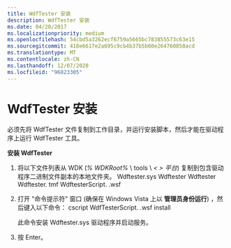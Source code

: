 ```yaml
---
title: WdfTester 安装
description: WdfTester 安装
ms.date: 04/20/2017
ms.localizationpriority: medium
ms.openlocfilehash: 54cbd5a3262ecf6759a5665bc783855573c63e15
ms.sourcegitcommit: 418e6617e2a695c9cb4b37b5b60e264760858acd
ms.translationtype: MT
ms.contentlocale: zh-CN
ms.lasthandoff: 12/07/2020
ms.locfileid: "96823305"
---
```

# <a name="wdftester-installation"></a>WdfTester 安装


必须先将 WdfTester 文件复制到工作目录，并运行安装脚本，然后才能在驱动程序上运行 WdfTester 工具。

**安装 WdfTester**

1.  将以下文件列表从 WDK (*% WDKRoot%* \\ tools \\ *&lt; &gt; 平台*) 复制到包含驱动程序二进制文件副本的本地文件夹。
    Wdftester.sys Wdftester Wdftester Wdftester. tmf WdftesterScript. .wsf
2.  打开 "命令提示符" 窗口 (确保在 Windows Vista 上以 **管理员身份运行**) ，然后键入以下命令： cscript WdfTesterScript. .wsf install

    此命令安装 Wdftester.sys 驱动程序并启动服务。

3.  按 Enter。

 

 





